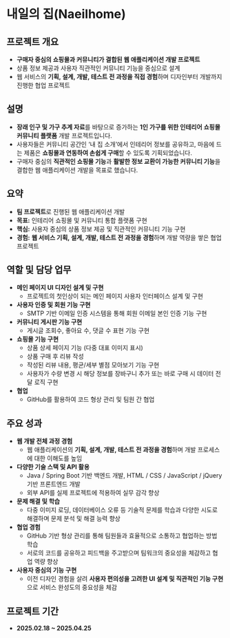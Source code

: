 # 내일의 집(Naeilhome)

## 프로젝트 개요
- **구매자 중심의 쇼핑몰과 커뮤니티가 결합된 웹 애플리케이션 개발 프로젝트**
- 상품 정보 제공과 사용자 직관적인 커뮤니티 기능을 중심으로 설계
- 웹 서비스의 **기획, 설계, 개발, 테스트 전 과정을 직접 경험**하며 디자인부터 개발까지 진행한 협업 프로젝트

## 설명
- **장래 인구 및 가구 추계 자료**를 바탕으로 증가하는 **1인 가구를 위한 인테리어 쇼핑몰 커뮤니티 플랫폼** 개발 프로젝트입니다.
- 사용자들은 커뮤니티 공간인 ‘내 집 소개’에서 인테리어 정보를 공유하고, 마음에 드는 제품은 **쇼핑몰과 연동하여 손쉽게 구매**할 수 있도록 기획되었습니다.
- 구매자 중심의 **직관적인 쇼핑몰 기능**과 **활발한 정보 교환이 가능한 커뮤니티 기능**을 결합한 웹 애플리케이션 개발을 목표로 했습니다.

## 요약
- **팀 프로젝트**로 진행된 웹 애플리케이션 개발
- **목표:** 인테리어 쇼핑몰 및 커뮤니티 통합 플랫폼 구현
- **핵심:** 사용자 중심의 상품 정보 제공 및 직관적인 커뮤니티 기능 구현
- **경험:** **웹 서비스 기획, 설계, 개발, 테스트 전 과정을 경험**하며 개발 역량을 쌓은 협업 프로젝트

## 역할 및 담당 업무
- **메인 페이지 UI 디자인 설계 및 구현**
  - 프로젝트의 첫인상이 되는 메인 페이지 사용자 인터페이스 설계 및 구현
- **사용자 인증 및 회원 기능 구현**
  - SMTP 기반 이메일 인증 시스템을 통해 회원 이메일 본인 인증 기능 구현
- **커뮤니티 게시판 기능 구현**
  - 게시글 조회수, 좋아요 수, 댓글 수 표현 기능 구현
- **쇼핑몰 기능 구현**
  - 상품 상세 페이지 기능 (다중 대표 이미지 표시)
  - 상품 구매 후 리뷰 작성
  - 작성된 리뷰 내용, 평균/세부 별점 모아보기 기능 구현
  - 사용자가 수량 변경 시 해당 정보를 장바구니 추가 또는 바로 구매 시 데이터 전달 로직 구현
- **협업**
  - GitHub를 활용하여 코드 형상 관리 및 팀원 간 협업

## 주요 성과
- **웹 개발 전체 과정 경험**
  - 웹 애플리케이션의 **기획, 설계, 개발, 테스트 전 과정을 경험**하며 개발 프로세스에 대한 이해도를 높임
- **다양한 기술 스택 및 API 활용**
  - Java / Spring Boot 기반 백엔드 개발, HTML / CSS / JavaScript / jQuery 기반 프론트엔드 개발
  - 외부 API를 실제 프로젝트에 적용하여 실무 감각 향상
- **문제 해결 및 학습**
  - 다중 이미지 로딩, 데이터베이스 오류 등 기술적 문제를 학습과 다양한 시도로 해결하며 문제 분석 및 해결 능력 향상
- **협업 경험**
  - GitHub 기반 형상 관리를 통해 팀원들과 효율적으로 소통하고 협업하는 방법 학습
  - 서로의 코드를 공유하고 피드백을 주고받으며 팀워크의 중요성을 체감하고 협업 역량 향상
- **사용자 중심의 기능 구현**
  - 이전 디자인 경험을 살려 **사용자 편의성을 고려한 UI 설계 및 직관적인 기능 구현**으로 서비스 완성도의 중요성을 체감

## 프로젝트 기간
- **2025.02.18 ~ 2025.04.25**
